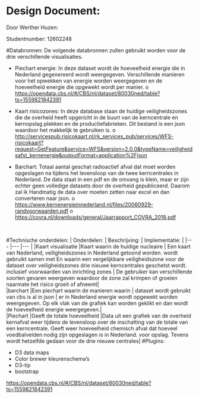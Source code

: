 
Design Document:
================

Door Werther Huzen:

Studentnumber: 12602248

#Databronnen:
De volgende databronnen zullen gebruikt worden voor de drie verschillende visualisaties.

-	Piechart energie:
In deze dataset wordt de hoeveelheid energie die in Nederland gegenereerd wordt weergegeven.  Verschillende manieren voor het opwekken van energie worden weergegeven en de hoeveelheid energie die opgewekt wordt per manier.
o	https://opendata.cbs.nl/#/CBS/nl/dataset/80030ned/table?ts=1559821842391

-	Kaart risicozones:
In deze database staan de huidige veiligheidszones die de overheid heeft opgericht in de buurt van de kerncentrale en kernopslag plekken en de productiefabrieken. Dit bestand is een json waardoor het makkelijk te gebruiken is.
o	http://servicespub.risicokaart.nl/rk_services_pub/services/WFS-risicokaart?request=GetFeature&service=WFS&version=2.0.0&typeName=veiligheidsafst_kernenergie&outputFormat=application%2Fjson

-	Barchart:
Totaal aantal geschat radioactief afval dat moet worden opgeslagen na tijdens het levensloop van de twee kerncentrales in Nederland. De data staat in een pdf en de omvang is klein, maar er zijn echter geen volledige datasets door de overheid gepubliceerd. Daarom zal ik Handmatig de data over moeten zetten naar excel en dan converteren naar json.
o	https://www.kernenergieinnederland.nl/files/20060929-randvoorwaarden.pdf
o	https://covra.nl/downloads/general/Jaarrapport_COVRA_2018.pdf


 

#Technische onderdelen:
| Onderdelen:     | Beschrijving:   |  Implementatie: |
|---              |---              |---              |
|Kaart visualisatie |Kaart waarin de huidige nucleaire              | Een kaart van Nederland,
                    veiligheidszones in Nederland getoond worden.     wordt gebruikt samen met
                    En waarin een vergelijkbare veiligheidszone voor  de dataset over veiligheidszones
                    drie nieuwe kerncentrales geschetst wordt.        inclusief voorwaarden van inrichting zones |
                    De gebruiker kan verschillende soorten gevaren
                    weergeven waardoor de zone zal krimpen
                    of groeien naarmate het risico groeit of afneemt|   
|barchart           |Een piechart waarin de manieren waarin | dataset wordt gebruikt van cbs is al in json |
                    er in Nederland energie
                    wordt opgewekt worden weergegeven.
                    Op elk vlak van de grafiek
                    kan worden geklikt en dan wordt
                    de hoeveelheid energie weergegeven.|   
|Piechart           |Geeft de totale hoeveelheid          |Data uit een grafiek van de overheid
                    kernafval weer tijdens de levensloop   over de inschatting van de totale
                    van een kerncentrale. Geeft weer       hoeveelheid chemisch afval dat
                    hoeveel voedbalvelden nodig zijn       opgeslagen is in Nederland.
                    voor opslag.
                    Tevens wordt hetzelfde gedaan
                    voor de drie nieuwe centrales|
#Plugins:
-	D3 data maps
-	Color brewer kleurenschema’s
-	D3-tip
- bootstrap


https://opendata.cbs.nl/#/CBS/nl/dataset/80030ned/table?ts=1559821842391
